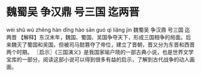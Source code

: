 # 魏蜀吴     争汉鼎     号三国     迄两晋

wèi shǔ wú 	zhēng hàn dǐng 	hào sān guó 	qì liǎng jìn
魏蜀吴 	争汉鼎 	号三国 	迄两晋
【解释】东汉末年，魏国、蜀国、吴国争夺天下，形成三国相争的局面。后来魏灭了蜀国和吴国，但被司马懿篡夺了帝位，建立了晋朝，晋又分为东晋和西晋两个时期。
〖启示〗《三国演义》是我国家喻户晓的一部古典小说，也是世界文学宝库的一部分，阅读这部小说可以得到很多有益的启示，了解到古代战争的动人画面。
